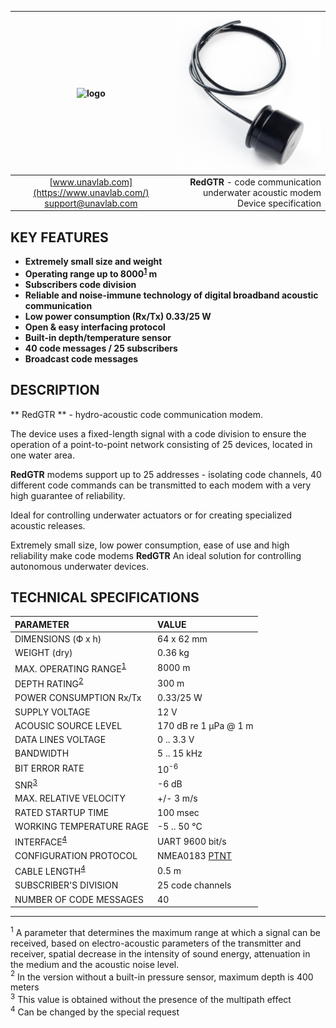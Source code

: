 | ![logo](https://ucnl.github.io/documentation/sm_logo.png) | ![logo](/documentation/def_modem_black.png) |
| :---: | ---: |
| [www.unavlab.com](https://www.unavlab.com/) <br/> [support@unavlab.com](mailto:support@unavlab.com) | **RedGTR** - code communication underwater acoustic modem <br/> Device specification |

## KEY FEATURES
* **Extremely small size and weight**
* **Operating range up to 8000<sup>[1](#footnote1)</sup> m**
* **Subscribers code division**
* **Reliable and noise-immune technology of digital broadband acoustic communication**
* **Low power consumption (Rx/Tx) 0.33/25 W**
* **Open & easy interfacing protocol**
* **Built-in depth/temperature sensor**
* **40 code messages / 25 subscribers**
* **Broadcast code messages**

## DESCRIPTION
** RedGTR ** - hydro-acoustic code communication modem.

The device uses a fixed-length signal with a code division to ensure the operation of a point-to-point network consisting of 25 devices,
located in one water area.

**RedGTR** modems support up to 25 addresses - isolating code channels, 40 different code commands can be transmitted to each modem with a very high guarantee of reliability.
 
Ideal for controlling underwater actuators or for creating specialized acoustic releases.

Extremely small size, low power consumption, ease of use and high reliability make code modems **RedGTR**
An ideal solution for controlling autonomous underwater devices.

<div style="page-break-after: always;"></div>

## TECHNICAL SPECIFICATIONS

| PARAMETER | VALUE |
| :--- | :--- |
| DIMENSIONS (Ф х h) | 64 x 62 mm |
| WEIGHT (dry) | 0.36 kg |
| MAX. OPERATING RANGE<sup>[1](#footnote1)</sup> | 8000 m |
| DEPTH RATING<sup>[2](#footnote2)</sup> | 300 m |
| POWER CONSUMPTION Rx/Tx | 0.33/25 W |
| SUPPLY VOLTAGE | 12 V |
| ACOUSIC SOURCE LEVEL | 170 dB re 1 μPa @ 1 m |
| DATA LINES VOLTAGE | 0 .. 3.3 V |
| BANDWIDTH | 5 .. 15 kHz |
| BIT ERROR RATE | 10<sup>-6</sup> |
| SNR<sup>[3](#footnote3)</sup> | -6 dB |
| MAX. RELATIVE VELOCITY | +/- 3 m/s |
| RATED STARTUP TIME | 100 msec |
| WORKING TEMPERATURE RAGE | -5 .. 50 °C |
| INTERFACE<sup>[4](#footnote4)</sup> | UART 9600 bit/s |
| CONFIGURATION PROTOCOL | NMEA0183 [PTNT](RedGTR_Protocol_Specifications_en.md) |
| CABLE LENGTH<sup>[4](#footnote4)</sup> | 0.5 m |
| SUBSCRIBER'S DIVISION | 25 code channels |
| NUMBER OF CODE MESSAGES | 40 |
  
________________
<a name="footnote1"><sup>1</sup></a> A parameter that determines the maximum range at which a signal can be received, based on electro-acoustic parameters of the transmitter and receiver, spatial decrease in the intensity of sound energy, attenuation in the medium and the acoustic noise level.  
<a name="footnote2"><sup>2</sup></a> In the version without a built-in pressure sensor, maximum depth is 400 meters  
<a name="footnote3"><sup>3</sup></a> This value is obtained without the presence of the multipath effect  
<a name="footnote4"><sup>4</sup></a> Can be changed by the special request  
 
